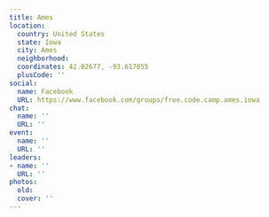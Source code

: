 ```yaml
---
title: Ames
location:
  country: United States
  state: Iowa
  city: Ames
  neighborhood: 
  coordinates: 42.02677, -93.617055
  plusCode: ''
social:
  name: Facebook
  URL: https://www.facebook.com/groups/free.code.camp.ames.iowa
chat:
  name: ''
  URL: ''
event:
  name: ''
  URL: ''
leaders:
- name: ''
  URL: ''
photos:
  old: 
  cover: ''
---
```

